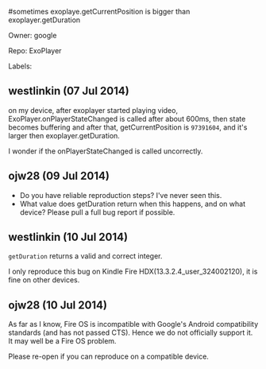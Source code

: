 #sometimes exoplaye.getCurrentPosition is bigger than exoplayer.getDuration 

Owner: google

Repo: ExoPlayer

Labels: 

## westlinkin (07 Jul 2014)

on my device, after exoplayer started playing video, ExoPlayer.onPlayerStateChanged is called after about 600ms, then state becomes buffering and after that, getCurrentPosition is `97391604`, and it's larger then exoplayer.getDuration. 

I wonder if the onPlayerStateChanged is called uncorrectly.


## ojw28 (09 Jul 2014)

- Do you have reliable reproduction steps? I've never seen this.
- What value does getDuration return when this happens, and on what device? Please pull a full bug report if possible.


## westlinkin (10 Jul 2014)

`getDuration` returns a valid and correct integer. 

I only reproduce this bug on Kindle Fire HDX(13.3.2.4_user_324002120), it is fine on other devices.


## ojw28 (10 Jul 2014)

As far as I know, Fire OS is incompatible with Google's Android compatibility standards (and has not passed CTS). Hence we do not officially support it. It may well be a Fire OS problem.

Please re-open if you can reproduce on a compatible device.


